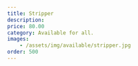 ```yaml
---
title: Stripper
description: 
price: 80.00
category: Available for all.
images: 
    - /assets/img/available/stripper.jpg
order: 500
---
```

